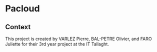 # Pacloud

## Context

This project is created by VARLEZ Pierre, BAL-PETRE Olivier, and FARO Juliette for their 3rd year project at the IT Tallaght.

